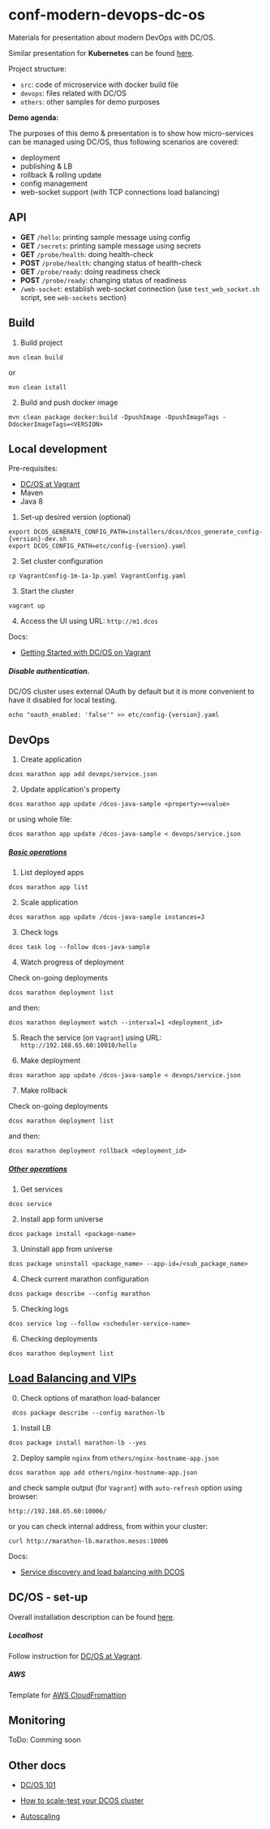 # conf-modern-devops-dc-os

Materials for presentation about modern DevOps with DC/OS.

Similar presentation for **Kubernetes** can be found [here](https://github.com/herolynx/conf-modern-devops-k8s).

Project structure:

* `src`: code of microservice with docker build file
* `devops`: files related with DC/OS
* `others`: other samples for demo purposes

**Demo agenda:**

The purposes of this demo & presentation is to show how micro-services can be managed using DC/OS, thus following scenarios are covered:

* deployment 
* publishing & LB 
* rollback & rolling update
* config management
* web-socket support (with TCP connections load balancing)

## API

* **GET** `/hello`: printing sample message using config
* **GET** `/secrets`: printing sample message using secrets
* **GET** `/probe/health`: doing health-check
* **POST** `/probe/health`: changing status of health-check
* **GET** `/probe/ready`: doing readiness check
* **POST** `/probe/ready`: changing status of readiness
* `/web-socket`: establish web-socket connection (use `test_web_socket.sh` script, see `web-sockets` section)

## Build

1) Build project

```
mvn clean build
```

or

```
mvn clean istall
```

2) Build and push docker image

```
mvn clean package docker:build -DpushImage -DpushImageTags -DdockerImageTags=<VERSION>
```

## Local development

Pre-requisites:

* [DC/OS at Vagrant](https://github.com/dcos/dcos-vagrant)
* Maven
* Java 8

1) Set-up desired version (optional)

```
export DCOS_GENERATE_CONFIG_PATH=installers/dcos/dcos_generate_config-{version}-dev.sh
export DCOS_CONFIG_PATH=etc/config-{version}.yaml
```

2) Set cluster configuration

```
cp VagrantConfig-1m-1a-1p.yaml VagrantConfig.yaml
```

3) Start the cluster

```
vagrant up
```

4) Access the UI using URL: `http://m1.dcos`


Docs:

* [Getting Started with DC/OS on Vagrant](https://oliverveits.wordpress.com/2017/04/15/getting-started-with-dcos-on-vagrant/)

##### Disable authentication. 

DC/OS cluster uses external OAuth by default but it is more convenient to have it disabled for local testing.

```
echo "oauth_enabled: 'false'" >> etc/config-{version}.yaml
```

## DevOps 

1) Create application

```
dcos marathon app add devops/service.json
```

2) Update application's property

```
dcos marathon app update /dcos-java-sample <property>=<value>
```

or using whole file:

```
dcos marathon app update /dcos-java-sample < devops/service.json
```

##### [Basic operations](https://docs.mesosphere.com/1.10/cli/command-reference/)

1) List deployed apps

```
dcos marathon app list
```

2) Scale application

```
dcos marathon app update /dcos-java-sample instances=3
```

3) Check logs

```
dcos task log --follow dcos-java-sample
```

4) Watch progress of deployment

Check on-going deployments

```
dcos marathon deployment list
```

and then:

```
dcos marathon deployment watch --interval=1 <deployment_id>
```

5) Reach the service (on `Vagrant`) using URL: `http://192.168.65.60:10010/hello`

6) Make deployment

```
dcos marathon app update /dcos-java-sample < devops/service.json
```

7) Make rollback

Check on-going deployments

```
dcos marathon deployment list
```

and then:

```
dcos marathon deployment rollback <deployment_id>
```

##### [Other operations](https://docs.mesosphere.com/1.10/cli/command-reference/)

1) Get services

```
dcos service
```

2) Install app form universe

```
dcos package install <package-name>
```

3) Uninstall app from universe

```
dcos package uninstall <package_name> --app-id=/<sub_package_name>
```

4) Check current marathon configuration

```
dcos package describe --config marathon
```

5) Checking logs

```
dcos service log --follow <scheduler-service-name>
```

6) Checking deployments

```
dcos marathon deployment list
```

## [Load Balancing and VIPs](https://dcos.io/docs/1.8/usage/service-discovery/load-balancing-vips/)

0) Check options of marathon load-balancer

```
 dcos package describe --config marathon-lb
```

1) Install LB

```
dcos package install marathon-lb --yes
```

2) Deploy sample `nginx` from `others/nginx-hostname-app.json`

```
dcos marathon app add others/nginx-hostname-app.json
```

and check sample output (for `Vagrant`) with `auto-refresh` option using browser:

```
http://192.168.65.60:10006/
```

or you can check internal address, from within your cluster:

```
curl http://marathon-lb.marathon.mesos:10006
```

Docs:

* [Service discovery and load balancing with DCOS](https://mesosphere.com/blog/dcos-marathon-lb/)

## DC/OS - set-up

Overall installation description can be found [here](https://dcos.io/docs/1.7/administration/installing/).

##### Localhost

Follow instruction for [DC/OS at Vagrant](https://github.com/dcos/dcos-vagrant).

##### AWS

Template for [AWS CloudFromattion](https://downloads.dcos.io/dcos/EarlyAccess/commit/14509fe1e7899f439527fb39867194c7a425c771/aws.html?_ga=2.51727017.1886369744.1507529557-2142486960.1500623023)

## Monitoring

ToDo: Comming soon

## Other docs

* [DC/OS 101](https://dcos.io/docs/1.8/usage/tutorials/dcos-101/)

* [How to scale-test your DCOS cluster](https://mesosphere.com/blog/scale-test-dcos-cluster/)

* [Autoscaling](https://dcos.io/docs/1.7/usage/tutorials/autoscaling/)
